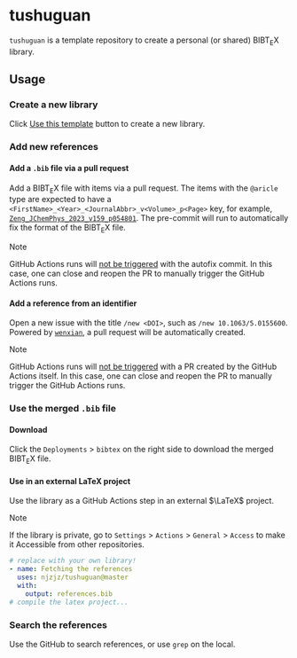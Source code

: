 # tushuguan

`tushuguan` is a template repository to create a personal (or shared) ${\mathrm{B{\scriptstyle{IB}} T_{\displaystyle E} X}}$ library.

## Usage

### Create a new library

Click [Use this template](https://github.com/new?template_name=tushuguan&template_owner=njzjz) button to create a new library.

### Add new references

#### Add a `.bib` file via a pull request

Add a ${\mathrm{B{\scriptstyle{IB}} T_{\displaystyle E} X}}$ file with items via a pull request.
The items with the `@aricle` type are expected to have a `<FirstName>_<Year>_<JournalAbbr>_v<Volume>_p<Page>` key, for example, [`Zeng_JChemPhys_2023_v159_p054801`](./article/JChemPhys/Zeng_JChemPhys_2023_v159_p054801.bib).
The pre-commit will run to automatically fix the format of the ${\mathrm{B{\scriptstyle{IB}} T_{\displaystyle E} X}}$ file.

> [!NOTE]
> GitHub Actions runs will [not be triggered](https://github.com/orgs/community/discussions/25702) with the autofix commit. In this case, one can close and reopen the PR to manually trigger the GitHub Actions runs.

#### Add a reference from an identifier

Open a new issue with the title `/new <DOI>`, such as `/new 10.1063/5.0155600`.
Powered by [`wenxian`](https://github.com/njzjz/wenxian), a pull request will be automatically created.

> [!NOTE]
> GitHub Actions runs will [not be triggered](https://github.com/orgs/community/discussions/25702) with a PR created by the GitHub Actions itself. In this case, one can close and reopen the PR to manually trigger the GitHub Actions runs.

### Use the merged `.bib` file

#### Download

Click the `Deployments` > `bibtex` on the right side to download the merged ${\mathrm{B{\scriptstyle{IB}} T_{\displaystyle E} X}}$ file.

#### Use in an external LaTeX project

Use the library as a GitHub Actions step in an external $\LaTeX$ project.

> [!NOTE]
> If the library is private, go to `Settings` > `Actions` > `General` > `Access` to make it Accessible from other repositories.

```yml
# replace with your own library!
- name: Fetching the references
  uses: njzjz/tushuguan@master
  with:
    output: references.bib
# compile the latex project...
```

### Search the references

Use the GitHub to search references, or use `grep` on the local.
